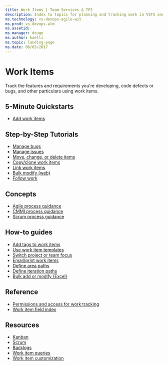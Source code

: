 ```yaml
---
title: Work Items | Team Services & TFS
description: Index to topics for planning and tracking work in VSTS and and Team Foundation Server (TFS)  
ms.technology: vs-devops-agile-wit
ms.prod: vs-devops-alm
ms.assetid:  
ms.manager: douge
ms.author: kaelli
ms.topic: landing-page 
ms.date: 08/03/2017
---
```


# Work Items


Track the features and requirements you're developing, code defects or bugs, and other particulars using work items. 

<!---
## Overview  
[About work items](wit-overview.md) 
-->


## 5-Minute Quickstarts  
 
- [Add work items](../backlogs/add-work-items.md)

## Step-by-Step Tutorials

- [Manage bugs](../backlogs/manage-bugs.md)
- [Manage issues](../backlogs/manage-issues-impediments.md)
- [Move, change, or delete items](../backlogs/remove-delete-work-items.md)
- [Copy/clone work items](../backlogs/copy-clone-work-items.md)
- [Link work items](../backlogs/add-link.md)
- [Bulk modify (web)](../backlogs/bulk-modify-work-items.md)
- [Follow work](/vsts/collaborate/follow-work-items?toc=/vsts/work/work-items/toc.json)


## Concepts 

- [Agile process guidance](../guidance/agile-process.md)  
- [CMMI process guidance](../guidance/cmmi-process.md)  
- [Scrum process guidance](../guidance/scrum-process.md)         

## How-to guides
- [Add tags to work items](/vsts/work/track/add-tags-to-work-items?toc=/vsts/work/work-items/toc.json)
- [Use work item templates](/vsts/work/productivity/work-item-template?toc=/vsts/work/work-items/toc.json)
- [Switch project or team focus](../how-to/switch-team-context-work.md)  
- [Email/print work items](../how-to/email-work-items.md)    
- [Define area paths](../customize/set-area-paths.md)  
- [Define iteration paths](../customize/set-iteration-paths-sprints.md)  
- [Bulk add or modify (Excel)](/vsts/work/office/bulk-add-modify-work-items-excel?toc=/vsts/work/work-items/toc.json)

## Reference   
- [Permissions and access for work tracking](../permissions-access-work-tracking.md) 
- [Work item field index](../guidance/work-item-field.md)    
  

## Resources 

- [Kanban](../kanban/index.md)
- [Scrum](../scrum/index.md)
- [Backlogs](../backlogs/index.md)
- [Work item queries](../track/index.md)
- [Work item customization](../customize/index.md)



